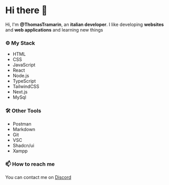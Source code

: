 # **Hi there** 👋
Hi, I'm **@ThomasTramarin**, an **italian developer**.
I like developing **websites** and **web applications** and learning new things

### ⚙️ **My Stack**

- HTML
- CSS
- JavaScript
- React
- Node.js
- TypeScript
- TailwindCSS
- Next.js
- MySql

### 🛠 **Other Tools**

- Postman
- Markdown
- Git
- VSC
- Shadcn/ui
- Xampp

### 📫 **How to reach me**
You can contact me on [Discord](https://discord.com/users/1262119701681541182)
